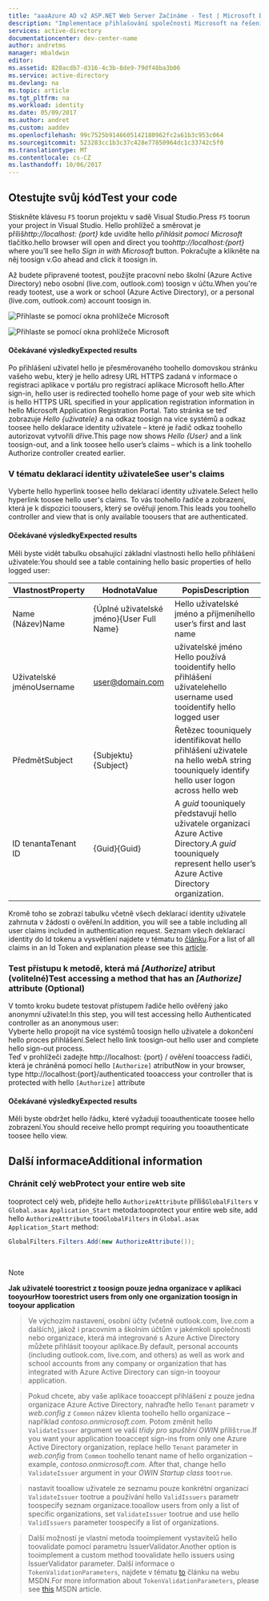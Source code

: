 ```yaml
---
title: "aaaAzure AD v2 ASP.NET Web Server Začínáme - Test | Microsoft Docs"
description: "Implementace přihlašování společnosti Microsoft na řešení technologie ASP.NET s tradiční webovou aplikací využívajících prohlížeč pomocí OpenID Connect standard"
services: active-directory
documentationcenter: dev-center-name
author: andretms
manager: mbaldwin
editor: 
ms.assetid: 820acdb7-d316-4c3b-8de9-79df48ba3b06
ms.service: active-directory
ms.devlang: na
ms.topic: article
ms.tgt_pltfrm: na
ms.workload: identity
ms.date: 05/09/2017
ms.author: andret
ms.custom: aaddev
ms.openlocfilehash: 99c7525b9146605142180962fc2a61b3c953c064
ms.sourcegitcommit: 523283cc1b3c37c428e77850964dc1c33742c5f0
ms.translationtype: MT
ms.contentlocale: cs-CZ
ms.lasthandoff: 10/06/2017
---
```

## <a name="test-your-code"></a><span data-ttu-id="ecb03-103">Otestujte svůj kód</span><span class="sxs-lookup"><span data-stu-id="ecb03-103">Test your code</span></span>

<span data-ttu-id="ecb03-104">Stiskněte klávesu `F5` toorun projektu v sadě Visual Studio.</span><span class="sxs-lookup"><span data-stu-id="ecb03-104">Press `F5` toorun your project in Visual Studio.</span></span> <span data-ttu-id="ecb03-105">Hello prohlížeč a směrovat je příliš*http://localhost: {port}* kde uvidíte hello *přihlásit pomocí Microsoft* tlačítko.</span><span class="sxs-lookup"><span data-stu-id="ecb03-105">hello browser will open and direct you too*http://localhost:{port}* where you’ll see hello *Sign in with Microsoft* button.</span></span> <span data-ttu-id="ecb03-106">Pokračujte a klikněte na něj toosign v.</span><span class="sxs-lookup"><span data-stu-id="ecb03-106">Go ahead and click it toosign in.</span></span>

<span data-ttu-id="ecb03-107">Až budete připravené tootest, použijte pracovní nebo školní (Azure Active Directory) nebo osobní (live.com, outlook.com) toosign v účtu.</span><span class="sxs-lookup"><span data-stu-id="ecb03-107">When you're ready tootest, use a work or school (Azure Active Directory), or a personal (live.com, outlook.com) account toosign in.</span></span> 

![Přihlaste se pomocí okna prohlížeče Microsoft](media/active-directory-serversidewebapp-aspnetwebappowin-test/aspnetbrowsersignin.png)

![Přihlaste se pomocí okna prohlížeče Microsoft](media/active-directory-serversidewebapp-aspnetwebappowin-test/aspnetbrowsersignin2.png)

#### <a name="expected-results"></a><span data-ttu-id="ecb03-110">Očekávané výsledky</span><span class="sxs-lookup"><span data-stu-id="ecb03-110">Expected results</span></span>
<span data-ttu-id="ecb03-111">Po přihlášení uživatel hello je přesměrovaného toohello domovskou stránku vašeho webu, který je hello adresy URL HTTPS zadaná v informace o registraci aplikace v portálu pro registraci aplikace Microsoft hello.</span><span class="sxs-lookup"><span data-stu-id="ecb03-111">After sign-in, hello user is redirected toohello home page of your web site which is hello HTTPS URL specified in your application registration information in hello Microsoft Application Registration Portal.</span></span> <span data-ttu-id="ecb03-112">Tato stránka se teď zobrazuje *Hello {uživatele}* a na odkaz toosign na více systémů a odkaz toosee hello deklarace identity uživatele – které je řadič odkaz toohello autorizovat vytvořili dříve.</span><span class="sxs-lookup"><span data-stu-id="ecb03-112">This page now shows *Hello {User}* and a link toosign-out, and a link toosee hello user’s claims – which is a link toohello Authorize controller created earlier.</span></span>

### <a name="see-users-claims"></a><span data-ttu-id="ecb03-113">V tématu deklarací identity uživatele</span><span class="sxs-lookup"><span data-stu-id="ecb03-113">See user's claims</span></span>
<span data-ttu-id="ecb03-114">Vyberte hello hyperlink toosee hello deklarací identity uživatele.</span><span class="sxs-lookup"><span data-stu-id="ecb03-114">Select hello hyperlink toosee hello user's claims.</span></span> <span data-ttu-id="ecb03-115">To vás toohello řadiče a zobrazení, která je k dispozici toousers, který se ověřují jenom.</span><span class="sxs-lookup"><span data-stu-id="ecb03-115">This leads you toohello controller and view that is only available toousers that are authenticated.</span></span>

#### <a name="expected-results"></a><span data-ttu-id="ecb03-116">Očekávané výsledky</span><span class="sxs-lookup"><span data-stu-id="ecb03-116">Expected results</span></span>
 <span data-ttu-id="ecb03-117">Měli byste vidět tabulku obsahující základní vlastnosti hello hello přihlášení uživatele:</span><span class="sxs-lookup"><span data-stu-id="ecb03-117">You should see a table containing hello basic properties of hello logged user:</span></span>

| <span data-ttu-id="ecb03-118">Vlastnost</span><span class="sxs-lookup"><span data-stu-id="ecb03-118">Property</span></span> | <span data-ttu-id="ecb03-119">Hodnota</span><span class="sxs-lookup"><span data-stu-id="ecb03-119">Value</span></span> | <span data-ttu-id="ecb03-120">Popis</span><span class="sxs-lookup"><span data-stu-id="ecb03-120">Description</span></span>|
|---|---|---|
| <span data-ttu-id="ecb03-121">Name (Název)</span><span class="sxs-lookup"><span data-stu-id="ecb03-121">Name</span></span> | <span data-ttu-id="ecb03-122">{Úplné uživatelské jméno}</span><span class="sxs-lookup"><span data-stu-id="ecb03-122">{User Full Name}</span></span> | <span data-ttu-id="ecb03-123">Hello uživatelské jméno a příjmení</span><span class="sxs-lookup"><span data-stu-id="ecb03-123">hello user’s first and last name</span></span>
|<span data-ttu-id="ecb03-124">Uživatelské jméno</span><span class="sxs-lookup"><span data-stu-id="ecb03-124">Username</span></span> | <span>user@domain.com</span>| <span data-ttu-id="ecb03-125">uživatelské jméno Hello používá tooidentify hello přihlášení uživatele</span><span class="sxs-lookup"><span data-stu-id="ecb03-125">hello username used tooidentify hello logged user</span></span>
| <span data-ttu-id="ecb03-126">Předmět</span><span class="sxs-lookup"><span data-stu-id="ecb03-126">Subject</span></span>| <span data-ttu-id="ecb03-127">{Subjektu}</span><span class="sxs-lookup"><span data-stu-id="ecb03-127">{Subject}</span></span>|<span data-ttu-id="ecb03-128">Řetězec toouniquely identifikovat hello přihlášení uživatele na hello web</span><span class="sxs-lookup"><span data-stu-id="ecb03-128">A string toouniquely identify hello user logon across hello web</span></span>|
| <span data-ttu-id="ecb03-129">ID tenanta</span><span class="sxs-lookup"><span data-stu-id="ecb03-129">Tenant ID</span></span>| <span data-ttu-id="ecb03-130">{Guid}</span><span class="sxs-lookup"><span data-stu-id="ecb03-130">{Guid}</span></span>| <span data-ttu-id="ecb03-131">A *guid* toouniquely představují hello uživatele organizaci Azure Active Directory.</span><span class="sxs-lookup"><span data-stu-id="ecb03-131">A *guid* toouniquely represent hello user’s Azure Active Directory organization.</span></span>|

<span data-ttu-id="ecb03-132">Kromě toho se zobrazí tabulku včetně všech deklarací identity uživatele zahrnuta v žádosti o ověření.</span><span class="sxs-lookup"><span data-stu-id="ecb03-132">In addition, you will see a table including all user claims included in authentication request.</span></span> <span data-ttu-id="ecb03-133">Seznam všech deklarací identity do Id tokenu a vysvětlení najdete v tématu to [článku](https://docs.microsoft.com/azure/active-directory/develop/active-directory-token-and-claims "seznam deklarací identity v Id tokenu").</span><span class="sxs-lookup"><span data-stu-id="ecb03-133">For a list of all claims in an Id Token and explanation please see this [article](https://docs.microsoft.com/azure/active-directory/develop/active-directory-token-and-claims "List of Claims in Id Token").</span></span>


### <a name="test-accessing-a-method-that-has-an-authorize-attribute-optional"></a><span data-ttu-id="ecb03-134">Test přístupu k metodě, která má *[Authorize]* atribut (volitelné)</span><span class="sxs-lookup"><span data-stu-id="ecb03-134">Test accessing a method that has an *[Authorize]* attribute (Optional)</span></span>
<span data-ttu-id="ecb03-135">V tomto kroku budete testovat přístupem řadiče hello ověřený jako anonymní uživatel:</span><span class="sxs-lookup"><span data-stu-id="ecb03-135">In this step, you will test accessing hello Authenticated controller as an anonymous user:</span></span><br/>
<span data-ttu-id="ecb03-136">Vyberte hello propojit na více systémů toosign hello uživatele a dokončení hello proces přihlášení.</span><span class="sxs-lookup"><span data-stu-id="ecb03-136">Select hello link toosign-out hello user and complete hello sign-out process.</span></span><br/>
<span data-ttu-id="ecb03-137">Teď v prohlížeči zadejte http://localhost: {port} / ověření tooaccess řadiči, která je chráněná pomocí hello `[Authorize]` atribut</span><span class="sxs-lookup"><span data-stu-id="ecb03-137">Now in your browser, type http://localhost:{port}/authenticated tooaccess your controller that is protected with hello `[Authorize]` attribute</span></span>

#### <a name="expected-results"></a><span data-ttu-id="ecb03-138">Očekávané výsledky</span><span class="sxs-lookup"><span data-stu-id="ecb03-138">Expected results</span></span>
<span data-ttu-id="ecb03-139">Měli byste obdržet hello řádku, které vyžadují tooauthenticate toosee hello zobrazení.</span><span class="sxs-lookup"><span data-stu-id="ecb03-139">You should receive hello prompt requiring you tooauthenticate toosee hello view.</span></span>

## <a name="additional-information"></a><span data-ttu-id="ecb03-140">Další informace</span><span class="sxs-lookup"><span data-stu-id="ecb03-140">Additional information</span></span>

<!--start-collapse-->
### <a name="protect-your-entire-web-site"></a><span data-ttu-id="ecb03-141">Chránit celý web</span><span class="sxs-lookup"><span data-stu-id="ecb03-141">Protect your entire web site</span></span>
<span data-ttu-id="ecb03-142">tooprotect celý web, přidejte hello `AuthorizeAttribute` příliš`GlobalFilters` v `Global.asax` `Application_Start` metoda:</span><span class="sxs-lookup"><span data-stu-id="ecb03-142">tooprotect your entire web site, add hello `AuthorizeAttribute` too`GlobalFilters` in `Global.asax` `Application_Start` method:</span></span>

```csharp
GlobalFilters.Filters.Add(new AuthorizeAttribute());
```
<!--end-collapse-->

<div></div>
<br/>

> [!NOTE]
> <span data-ttu-id="ecb03-143">**Jak uživatelé toorestrict z toosign pouze jedna organizace v aplikaci tooyour**</span><span class="sxs-lookup"><span data-stu-id="ecb03-143">**How toorestrict users from only one organization toosign in tooyour application**</span></span>

> <span data-ttu-id="ecb03-144">Ve výchozím nastavení, osobní účty (včetně outlook.com, live.com a dalších), jakož i pracovním a školním účtům v jakémkoli společnosti nebo organizace, která má integrované s Azure Active Directory můžete přihlásit tooyour aplikace.</span><span class="sxs-lookup"><span data-stu-id="ecb03-144">By default, personal accounts (including outlook.com, live.com, and others) as well as work and school accounts from any company or organization that has integrated with Azure Active Directory can sign-in tooyour application.</span></span> 

> <span data-ttu-id="ecb03-145">Pokud chcete, aby vaše aplikace tooaccept přihlášení z pouze jedna organizace Azure Active Directory, nahraďte hello `Tenant` parametr v *web.config* z `Common` název klienta toohello hello organizace – například *contoso.onmicrosoft.com*. Potom změnit hello `ValidateIssuer` argument ve vaší *třídy pro spuštění OWIN* příliš`true`.</span><span class="sxs-lookup"><span data-stu-id="ecb03-145">If you want your application tooaccept sign-ins from only one Azure Active Directory organization, replace hello `Tenant` parameter in *web.config* from `Common` toohello tenant name of hello organization – example, *contoso.onmicrosoft.com*. After that, change hello `ValidateIssuer` argument in your *OWIN Startup class* too`true`.</span></span>

> <span data-ttu-id="ecb03-146">nastavit tooallow uživatele ze seznamu pouze konkrétní organizací `ValidateIssuer` tootrue a používání hello `ValidIssuers` parametr toospecify seznam organizace.</span><span class="sxs-lookup"><span data-stu-id="ecb03-146">tooallow users from only a list of specific organizations, set `ValidateIssuer` tootrue and use hello `ValidIssuers` parameter toospecify a list of organizations.</span></span>

> <span data-ttu-id="ecb03-147">Další možností je vlastní metoda tooimplement vystavitelů hello toovalidate pomocí parametru IssuerValidator.</span><span class="sxs-lookup"><span data-stu-id="ecb03-147">Another option is tooimplement a custom method toovalidate hello issuers using IssuerValidator parameter.</span></span> <span data-ttu-id="ecb03-148">Další informace o `TokenValidationParameters`, najdete v tématu [to](https://msdn.microsoft.com/library/system.identitymodel.tokens.tokenvalidationparameters.aspx "článku na webu MSDN parametry tokenvalidationparameters") článku na webu MSDN.</span><span class="sxs-lookup"><span data-stu-id="ecb03-148">For more information about `TokenValidationParameters`, please see [this](https://msdn.microsoft.com/library/system.identitymodel.tokens.tokenvalidationparameters.aspx "TokenValidationParameters MSDN article") MSDN article.</span></span>

